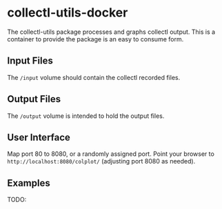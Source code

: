 # collectl-utils-docker

The collectl-utils package processes and graphs collectl output. This is a container to provide the package is an easy to consume form.

## Input Files

The `/input` volume should contain the collectl recorded files.

## Output Files

The `/output` volume is intended to hold the output files.

## User Interface

Map port 80 to 8080, or a randomly assigned port. Point your browser to `http://localhost:8080/colplot/` (adjusting port 8080 as needed).

## Examples

TODO:
